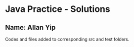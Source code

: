 # Java Practice - Solutions

## Name: Allan Yip

Codes and files added to corresponding src and test folders.
